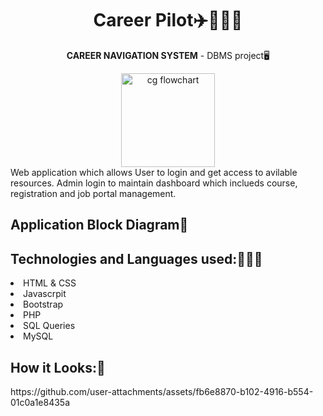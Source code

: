 <h1 align="center">Career Pilot✈️👩🏻‍🎓</h1>
<p align="center"><b>CAREER NAVIGATION SYSTEM</b> - DBMS project🖥️</p>
<div align="center">
  <img src="https://github.com/user-attachments/assets/68218349-0ad0-471d-a4f9-68715e677996" alt="cg flowchart" width="150"/>
</div>
Web application which allows User to login and get access to avilable resources. Admin login to maintain dashboard 
which inclueds course, registration and job portal management.
<h2>Application Block Diagram👾</h2>
<h2>Technologies and Languages used:👩🏻‍💻</h2>
<li>HTML & CSS</li>
<li>Javascrpit</li>
<li>Bootstrap</li>
<li>PHP</li>
<li>SQL Queries</li>
<li>MySQL</li>
<h2>How it Looks:🎥</h2>
https://github.com/user-attachments/assets/fb6e8870-b102-4916-b554-01c0a1e8435a

